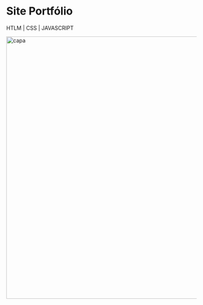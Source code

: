 # Site Portfólio

HTLM | CSS | JAVASCRIPT

<img width="692" alt="capa" src="https://user-images.githubusercontent.com/56793368/222723610-c8052c44-3191-4294-8888-99fba079b963.png">
